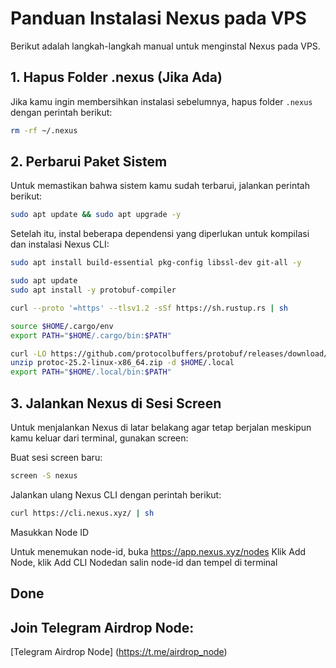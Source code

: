 # Panduan Instalasi Nexus pada VPS

Berikut adalah langkah-langkah manual untuk menginstal Nexus pada VPS.

## 1. Hapus Folder .nexus (Jika Ada)

Jika kamu ingin membersihkan instalasi sebelumnya, hapus folder `.nexus` dengan perintah berikut:

```bash
rm -rf ~/.nexus
```
## 2. Perbarui Paket Sistem
Untuk memastikan bahwa sistem kamu sudah terbarui, jalankan perintah berikut:
```bash
sudo apt update && sudo apt upgrade -y
```
Setelah itu, instal beberapa dependensi yang diperlukan untuk kompilasi dan instalasi Nexus CLI:
```bash
sudo apt install build-essential pkg-config libssl-dev git-all -y
```
```bash
sudo apt update
sudo apt install -y protobuf-compiler
```
```bash
curl --proto '=https' --tlsv1.2 -sSf https://sh.rustup.rs | sh
```
```bash
source $HOME/.cargo/env
export PATH="$HOME/.cargo/bin:$PATH"
```
```bash
curl -LO https://github.com/protocolbuffers/protobuf/releases/download/v25.2/protoc-25.2-linux-x86_64.zip
unzip protoc-25.2-linux-x86_64.zip -d $HOME/.local
export PATH="$HOME/.local/bin:$PATH"
```

## 3. Jalankan Nexus di Sesi Screen
Untuk menjalankan Nexus di latar belakang agar tetap berjalan meskipun kamu keluar dari terminal, gunakan screen:

Buat sesi screen baru:
```bash
screen -S nexus
```
Jalankan ulang Nexus CLI dengan perintah berikut:
```bash
curl https://cli.nexus.xyz/ | sh
```
Masukkan Node ID

Untuk menemukan node-id, buka https://app.nexus.xyz/nodes
Klik Add Node, klik Add CLI Nodedan salin node-id dan tempel di terminal

## Done

## Join Telegram Airdrop Node:  

[Telegram Airdrop Node]
(https://t.me/airdrop_node)
